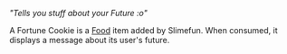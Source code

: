 *"Tells you stuff about your Future :o"*

A Fortune Cookie is a [Food](Food.md) item added by Slimefun. When consumed, it displays a message about its user's future.
